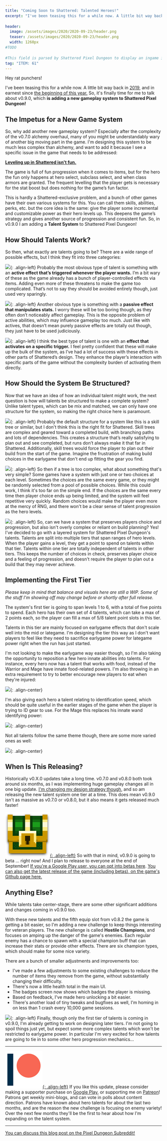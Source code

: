 ```yaml
---
title: "Coming Soon to Shattered: Talented Heroes!"
excerpt: "I've been teasing this for a while now. A little bit way back in 2019, and in earnest since the beginning of this year. So, it's finally time for me to talk about v0.9.0, which is adding a new gameplay system to Shattered Pixel Dungeon!"

header:
  image: /assets/images/2020/2020-09-23/header.png
  teaser: /assets/images/2020/2020-09-23/header.png
  width: 1260px
#TODO

#This field is parsed by Shattered Pixel Dungeon to display an ingame icon in its news feed
tag: "ITEM: 61"
---
```


Hey rat punchers!

I've been teasing this for a while now. A little bit way back in [2019](/blog/shattered-pixel-dungeon-in-2019.html#new-gameplay-system), and in earnest since [the beginning of this year.](/blog/shattered-pixel-dungeon-in-2020.html#new-gameplay-system) So, it's finally time for me to talk about v0.9.0, which **is adding a new gameplay system to Shattered Pixel Dungeon!**

## The Impetus for a New Game System

So, why add another new gameplay system? Especially after the complexity of the v0.7.0 alchemy overhaul, many of you might be understandably wary of another big moving part in the game. I'm designing this system to be much less complex than alchemy, and want to add it because I see a specific issue in the game that needs to be addressed:

<u><b>Leveling up in Shattered isn't fun.</b></u>

The game is full of fun progression when it comes to items, but for the hero the fun only happens at hero select, subclass select, and when class armors are granted. The frequent levelling that the player gets is necessary for the stat boost but does nothing for the game’s fun factor. 

This is hardly a Shattered-exclusive problem, and a bunch of other games have their own various systems for this. You can call them skills, abilities, perks, etc. but the core idea is the same: give the player some incremental and customizable power as their hero levels up. This deepens the game’s strategy and gives another source of progression and consistent fun. So, in v0.9.0 I am adding a **Talent System** to Shattered Pixel Dungeon!

## How Should Talents Work?

So then, what exactly are talents going to be? There are a wide range of possible effects, but I think they fit into three categories:

![](/assets/images/{{page.date|date:'%Y/%Y-%m-%d'}}/mage-robe.png){: .align-left}
Probably the most obvious type of talent is something with an **active effect that’s triggered whenever the player wants.** I’m a bit wary of these as the game already has a bunch of player-controlled effects via items. Adding even more of these threatens to make the game too complicated. That’s not to say they should be avoided entirely though, just used very sparingly.

![](/assets/images/{{page.date|date:'%Y/%Y-%m-%d'}}/upgrade-scroll.png){: .align-left}
Another obvious type is something with a **passive effect that manipulates stats.** I worry these will be too boring though, as they often don’t noticeably affect gameplay. This is the opposite problem of active abilities, which may influence gameplay too much. Just like with actives, that doesn’t mean purely passive effects are totally out though, they just have to be used judiciously.

![](/assets/images/{{page.date|date:'%Y/%Y-%m-%d'}}/ration.png){: .align-left}
I think the best type of talent is one with an **effect that activates on a specific trigger.** I feel pretty confident that these will make up the bulk of the system, as I’ve had a lot of success with these effects in other parts of Shattered’s design. They enhance the player’s interaction with specific parts of the game without the complexity burden of activating them directly.

## How Should the System Be Structured?

Now that we have an idea of how an individual talent might work, the next question is how will talents be structured to make a complete system? Unlike talent types, which can be mix and matched, we can only have one structure for the system, so making the right choice here is paramount.

![](/assets/images/{{page.date|date:'%Y/%Y-%m-%d'}}/tree-struct.png){: .align-left}
Probably the default structure for a system like this is a skill tree or similar, but I don't think this is the right fit for Shattered. Skill trees are complex and geared toward a completed build, with branching paths and lots of dependencies. This creates a structure that’s really satisfying to plan out and see completed, but runs don’t always make it that far in Shattered. Additionally, skill trees would force the player to plan out their build from the start of the game. Imagine the frustration of making build choices in the earlygame that don't end up fitting the gear you find.

![](/assets/images/{{page.date|date:'%Y/%Y-%m-%d'}}/linear-struct.png){: .align-left}
So then if a tree is too complex, what about something that's very simple? Some games have a system with just one or two choices at each level. Sometimes the choices are the same every game, or they might be randomly selected from a pool of possible choices. While this could work, I think it's too far on the simple end. If the choices are the same every time then player choice ends up being limited, and the system will feel repetitive very quickly. Random choices would make the player even more at the mercy of RNG, and there won't be a clear sense of talent progression as the hero levels.

![](/assets/images/{{page.date|date:'%Y/%Y-%m-%d'}}/layered-struct.png){: .align-left}
So, can we have a system that preserves players choice and progression, but also isn't overly complex or reliant on build planning? Yes! I've decided to go with a layered system for Shattered Pixel Dungeon's talents. Talents are split into multiple tiers that span ranges of hero levels. When the player gains a level, they get a point to spend on talents within that tier. Talents within one tier are totally independent of talents in other tiers. This keeps the number of choices in check, preserves player choice and a feeling of progression, and doesn't require the player to plan out a build that they may never achieve.

## Implementing the First Tier

*Please keep in mind that balance and visuals here are still a WIP. Some of the stuff I'm showing off may change before or shortly after full release.*

The system's first tier is going to span levels 1 to 6, with a total of five points to spend. Each hero has their own set of 4 talents, which can take a max of 2 points each, so the player can fill a max of 5/8 talent point slots in this tier.

Talents in this tier are mainly focused on earlygame effects that don't scale well into the mid or lategame. I'm designing the tier this way as I don't want players to feel like they need to sacrifice earlygame power for lategame power right when the run has just started.

I'm not looking to make the earlygame way easier though, so I'm also taking the opportunity to reposition a few hero innate abilities into talents. For instance, every hero now has a talent that works with food, instead of the Warrior and Mage have innate food-related powers. I'm also throwing in an extra requirement to try to better encourage new players to eat when they're injured:

![](/assets/images/{{page.date|date:'%Y/%Y-%m-%d'}}/food-talents.png){: .align-center}

I'm also giving each hero a talent relating to identification speed, which should be quite useful in the earlier stages of the game when the player is trying to ID gear to use. For the Mage this replaces his innate wand identifying power:

![](/assets/images/{{page.date|date:'%Y/%Y-%m-%d'}}/ID-talents.png){: .align-center}

Not all talents follow the same theme though, there are some more varied ones as well:

![](/assets/images/{{page.date|date:'%Y/%Y-%m-%d'}}/misc-talents.png){: .align-center}

## When Is This Releasing?

Historically v0.X.0 updates take a long time. v0.7.0 and v0.8.0 both took around six months, as I was implementing huge gameplay changes all in one big update. [I'm changing my design strategy though](/blog/coming-soon-to-shattered-better-bosses.html#changes-to-development-philosophy), and so am releasing the new talent system one tier at a time. This does mean v0.9.0 isn't as massive as v0.7.0 or v0.8.0, but it also means it gets released much faster!

[![](/assets/images/SHPD-icon.png){: .align-left}](https://github.com/00-Evan/shattered-pixel-dungeon/releases/) So with that in mind, v0.9.0 is going to beta ... right now! And I plan to release to everyone at the end of September! [If you're a Google Play user, you can opt into betas here](https://play.google.com/apps/testing/com.shatteredpixel.shatteredpixeldungeon). [You can also get the latest release of the game (including betas), on the game's Github page here.](https://github.com/00-Evan/shattered-pixel-dungeon/releases/)

## Anything Else?

While talents take center-stage, there are some other significant additions and changes coming in v0.9.0 too.

With these new talents and the fifth equip slot from v0.8.2 the game is getting a bit easier, so I'm adding a new challenge to keep things interesting for veteran players. The new challenge is called **Hostile Champions**, and focuses on amping up the danger of the game's enemies. Each regular enemy has a chance to spawn with a special champion buff that can increase their stats or provide other effects. There are six champion types, which should make for some nice variety.

There are a bunch of smaller adjustments and improvements too:
 - I've made a few adjustments to some existing challenges to reduce the number of items they remove from the game, without substantially changing their difficulty.
 - There's now a little health total in the main UI.
 - The badges screen now shows which badges the player is missing.
 - Based on feedback, I've made hero unlocking a bit easier.
 - There's another load of tiny tweaks and bugfixes as well, I'm homing in on less than 1 crash every 10,000 game sessions.

![](/assets/images/{{page.date|date:'%Y/%Y-%m-%d'}}/future-tiers.png){: .align-left}
Finally, though only the first tier of talents is coming in v0.9.0, I'm already getting to work on designing later tiers. I'm not going to spoil things just yet, but expect some more complex talents which won't be restricted to earlygame power. In particular I'm very excited for how talents are going to tie in to some other hero progression mechanics...

---

[![](/assets/images/patreon-icon.png){: .align-left}](https://www.patreon.com/ShatteredPixel) If you like this update, please consider making a supporter purchase on [Google Play](https://play.google.com/store/apps/details?id=com.shatteredpixel.shatteredpixeldungeon), or supporting me on [Patreon](https://www.patreon.com/ShatteredPixel)! Patrons get weekly mini-blogs, and can vote in polls about content direction. Patrons have known about hero talents for about the last two months, and are the reason the new challenge is focusing on enemy variety! Over the next few months they'll be the first to hear about how I'm expanding on the talent system.

---

[You can discuss this blog post on the Pixel Dungeon Subreddit!](https://www.reddit.com/r/PixelDungeon/comments/iym060/)